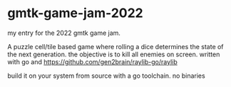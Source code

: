 # gmtk-game-jam-2022
my entry for the 2022 gmtk game jam.

A puzzle cell/tile based game where rolling a dice determines the state of the next generation. the objective is to kill all enemies on screen.
written with go and https://github.com/gen2brain/raylib-go/raylib

build it on your system from source with a go toolchain. no binaries
